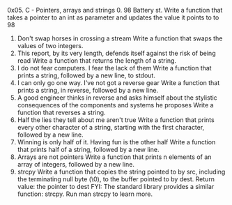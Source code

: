 0x05. C - Pointers, arrays and strings
0. 98 Battery st.
Write a function that takes a pointer to an int as parameter and updates the value it points to to 98
1. Don't swap horses in crossing a stream
Write a function that swaps the values of two integers.
2. This report, by its very length, defends itself against the risk of being read
Write a function that returns the length of a string.
3. I do not fear computers. I fear the lack of them
Write a function that prints a string, followed by a new line, to stdout.
4. I can only go one way. I've not got a reverse gear
Write a function that prints a string, in reverse, followed by a new line.
5. A good engineer thinks in reverse and asks himself about the stylistic consequences of the components and systems he proposes
Write a function that reverses a string.
6. Half the lies they tell about me aren't true
Write a function that prints every other character of a string, starting with the first character, followed by a new line.
7. Winning is only half of it. Having fun is the other half
Write a function that prints half of a string, followed by a new line.
8. Arrays are not pointers
Write a function that prints n elements of an array of integers, followed by a new line.
9. strcpy
Write a function that copies the string pointed to by src, including the terminating null byte (\0), to the buffer pointed to by dest.
Return value: the pointer to dest
FYI: The standard library provides a similar function: strcpy. Run man strcpy to learn more.

